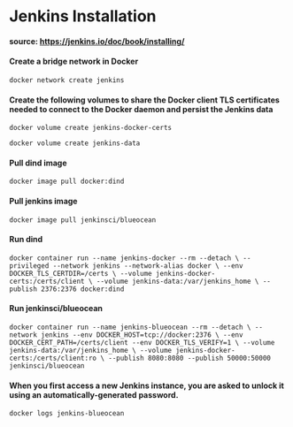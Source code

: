 # Jenkins Installation

#### source: https://jenkins.io/doc/book/installing/

#### Create a bridge network in Docker
`docker network create jenkins`

#### Create the following volumes to share the Docker client TLS certificates needed to connect to the Docker daemon and persist the Jenkins data
`docker volume create jenkins-docker-certs`

`docker volume create jenkins-data`

#### Pull dind image
`docker image pull docker:dind`


#### Pull jenkins image
`docker image pull jenkinsci/blueocean`

#### Run dind
`docker container run --name jenkins-docker --rm --detach \
  --privileged --network jenkins --network-alias docker \
  --env DOCKER_TLS_CERTDIR=/certs \
  --volume jenkins-docker-certs:/certs/client \
  --volume jenkins-data:/var/jenkins_home \
  --publish 2376:2376 docker:dind`

#### Run jenkinsci/blueocean
`docker container run --name jenkins-blueocean --rm --detach \
  --network jenkins --env DOCKER_HOST=tcp://docker:2376 \
  --env DOCKER_CERT_PATH=/certs/client --env DOCKER_TLS_VERIFY=1 \
  --volume jenkins-data:/var/jenkins_home \
  --volume jenkins-docker-certs:/certs/client:ro \
  --publish 8080:8080 --publish 50000:50000 jenkinsci/blueocean`


#### When you first access a new Jenkins instance, you are asked to unlock it using an automatically-generated password.
`docker logs jenkins-blueocean`